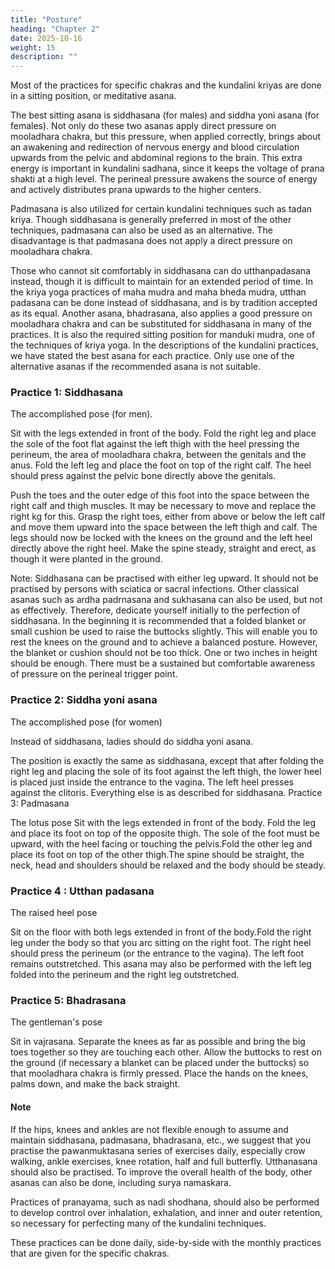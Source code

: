 ```yaml
---
title: "Posture"
heading: "Chapter 2"
date: 2025-10-16
weight: 15
description: ""
---
```



Most of the practices for specific chakras and the kundalini kriyas are done in a
sitting position, or meditative asana. 

The best sitting asana is siddhasana (for males) and
siddha yoni asana (for females). Not only do these two asanas apply direct pressure on
mooladhara chakra, but this pressure, when applied correctly, brings about an awakening
and redirection of nervous energy and blood circulation upwards from the pelvic and
abdominal regions to the brain. This extra energy is important in kundalini sadhana, since
it keeps the voltage of prana shakti at a high level. The perineal pressure awakens the
source of energy and actively distributes prana upwards to the higher centers.

Padmasana is also utilized for certain kundalini techniques such as tadan kriya.
Though siddhasana is generally preferred in most of the other techniques, padmasana can
also be used as an alternative. The disadvantage is that padmasana does not apply a direct
pressure on mooladhara chakra.

Those who cannot sit comfortably in siddhasana can do utthanpadasana instead,
though it is difficult to maintain for an extended period of time. In the kriya yoga
practices of maha mudra and maha bheda mudra, utthan padasana can be done instead of
siddhasana, and is by tradition accepted as its equal.
Another asana, bhadrasana, also applies a good pressure on mooladhara chakra and
can be substituted for siddhasana in many of the practices. It is also the required sitting
position for manduki mudra, one of the techniques of kriya yoga.
In the descriptions of the kundalini practices, we have stated the best asana for each
practice. Only use one of the alternative asanas if the recommended asana is not suitable.


### Practice 1: Siddhasana

The accomplished pose (for men).

Sit with the legs extended in front of the body. Fold the right leg and place the sole of
the foot flat against the left thigh with the heel pressing the perineum, the area of
mooladhara chakra, between the genitals and the anus. Fold the left leg and place the foot
on top of the right calf. The heel should press against the pelvic bone directly above the
genitals.

Push the toes and the outer edge of this foot into the space between the right calf and thigh muscles. It may be necessary to move and replace the right kg for this. Grasp the
right toes, either from above or below the left calf and move them upward into the space
between the left thigh and calf.
The legs should now be locked with the knees on the ground and the left heel directly
above the right heel. Make the spine steady, straight and erect, as though it were planted
in the ground.

Note: Siddhasana can be practised with either leg upward. It should not be practised
by persons with sciatica or sacral infections.
Other classical asanas such as ardha padrnasana and sukhasana can also be used, but
not as effectively. Therefore, dedicate yourself initially to the perfection of siddhasana. In
the beginning it is recommended that a folded blanket or small cushion be used to raise
the buttocks slightly. This will enable you to rest the knees on the ground and to achieve
a balanced posture. However, the blanket or cushion should not be too thick. One or two
inches in height should be enough. There must be a sustained but comfortable awareness
of pressure on the perineal trigger point.

### Practice 2: Siddha yoni asana

The accomplished pose (for women)

Instead of siddhasana, ladies should do siddha yoni asana.

The position is exactly the same as siddhasana, except that after folding the right leg
and placing the sole of its foot against the left thigh, the lower heel is placed just inside
the entrance to the vagina. The left heel presses against the clitoris.
Everything else is as described for siddhasana.
Practice 3: Padmasana

The lotus pose
Sit with the legs extended in front of the body. Fold the leg and place its foot on top of
the opposite thigh. The sole of the foot must be upward, with the heel facing or touching
the pelvis.Fold the other leg and place its foot on top of the other thigh.The spine should
be straight, the neck, head and shoulders should be relaxed and the body should be
steady.

### Practice 4 : Utthan padasana

The raised heel pose

Sit on the floor with both legs extended in front of the body.Fold the right leg under the
body so that you arc sitting on the right foot. The right heel should press the perineum (or
the entrance to the vagina). The left foot remains outstretched. This asana may also be
performed with the left leg folded into the perineum and the right leg outstretched.

### Practice 5: Bhadrasana

The gentleman's pose

Sit in vajrasana. Separate the knees as far as possible and bring the big toes together so
they are touching each other. Allow the buttocks to rest on the ground (if necessary a
blanket can be placed under the buttocks) so that mooladhara chakra is firmly pressed.
Place the hands on the knees, palms down, and make the back straight.

#### Note

If the hips, knees and ankles are not flexible enough to assume and maintain
siddhasana, padmasana, bhadrasana, etc., we suggest that you practise the
pawanmuktasana series of exercises daily, especially crow walking, ankle exercises, knee
rotation, half and full butterfly. Utthanasana should also be practised. To improve the
overall health of the body, other asanas can also be done, including surya namaskara.

Practices of pranayama, such as nadi shodhana, should also be performed to develop
control over inhalation, exhalation, and inner and outer retention, so necessary for
perfecting many of the kundalini techniques.

These practices can be done daily, side-by-side with the monthly practices that are
given for the specific chakras.
